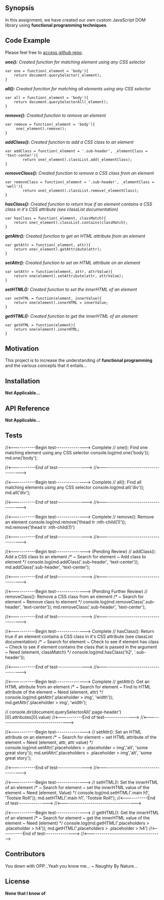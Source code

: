 ## Synopsis

In this assignment, we have created our own custom JavaScript DOM library using **functional programming techniques**.

## Code Example

Please feel free to [access github repo](https://github.com/kbrook10/w5d1-make-a-library).

***one():*** *Created function for matching element using any CSS selector*
```
var one = function(_element = 'body'){
    return document.querySelector(_element);
}
```  
***all():*** *Created function for matching all elements using any CSS selector*
```
var all = function(_element = 'body'){
    return document.querySelectorAll(_element);
}
```
***remove():*** *Created function to remove an element*
```
var remove = function(_element = 'body'){
     one(_element).remove();
}
```
***addClass():*** *Created function to add a CSS class to an element*
```
var addClass = function(_element = '.sub-header', _elementClass = 'text-center'){
        return one(_element).classList.add(_elementClass);
}
```
***removeClass():*** *Created function to remove a CSS class from an element*
```
var removeClass = function(_element = '.sub-header', _elementClass = 'well'){
        return one(_element).classList.remove(_elementClass);
}
```
***hasClass():*** *Created function to return true if an element contains a CSS class in it's CSS attribute (see classList documentation)*
```
var hasClass = function(_element, classMatch){
    return one(_element).classList.contains(classMatch);
}
```
***getAttr():*** *Created function to get an HTML attribute from an element*
```
var getAttr = function(_element, attr){
    return one(_element).getAttribute(attr);
}
```
***setAttr():*** *Created function to set an HTML attribute on an element*
```
var setAttr = function(element, attr, attrValue){
    return one(element).setAttribute(attr, attrValue);
}
```
***setHTML():*** *Created function to set the innerHTML of an element*
```
var setHTML = function(element, innerValue){
    return one(element).innerHTML = innerValue;
}
```
***getHTML():*** *Created function to get the innerHTML of an element*
```
var getHTML = function(element){
    return one(element).innerHTML;
}
```


## Motivation

This project is to increase the understanding of **functional programming** and the various concepts that it entails...

## Installation

**Not Applicable...**

## API Reference

**Not Applicable...**

## Tests

//<-----------Begin test---------------> Complete
// one(): Find one matching element using any CSS selector
console.log(md.one('body'));
md.one('body');

//<-----------End of test--------------->
//<------------------------------------->


//<-----------Begin test---------------> Complete
// all(): Find all matching elements using any CSS selector
console.log(md.all('div'));
md.all('div');

//<-----------End of test--------------->
//<------------------------------------->

//<-----------Begin test---------------> Complete
// remove(): Remove an element
console.log(md.remove('thead tr :nth-child(1)'));
md.remove('thead tr :nth-child(1)')

//<-----------End of test--------------->
//<------------------------------------->

//<-----------Begin test---------------> (Pending Review)
// addClass(): Add a CSS class to an element
/*
~ Search for element
~ Add class to element
*/
console.log(md.addClass('.sub-header', 'text-center'));
md.addClass('.sub-header', 'text-center');

//<-----------End of test--------------->
//<------------------------------------->

//<-----------Begin test---------------> (Pending Further Review)
// removeClass(): Remove a CSS class from an element
/*
~ Search for element
~ Remove class to element
*/
console.log(md.removeClass('.sub-header', 'text-center'));
md.removeClass('.sub-header', 'text-center');

//<-----------End of test--------------->
//<------------------------------------->

//<-----------Begin test---------------> Complete
// hasClass(): Return true if an element contains a CSS class in it's CSS attribute (see classList documentation)
/*
~ Search for element
~ Check to see if element has class
~ Check to see if element contains the class that is passed in the argument
~ Need (element, classMatch)
*/
console.log(md.hasClass('h2', '.sub-header'));

//<-----------End of test--------------->
//<------------------------------------->

//<-----------Begin test---------------> Complete
// getAttr(): Get an HTML attribute from an element
/*
~ Search for element
~ Find to HTML attribute of the element
~ Need (element, attr)
*/
console.log(md.getAttr('.placeholder > img', 'width'));
md.getAttr('.placeholder > img', 'width');

// console.dir(document.querySelectorAll('.page-header')[0].attributes[0].value)
//<-----------End of test--------------->
//<------------------------------------->

//<-----------Begin test--------------->
// setAttr(): Set an HTML attribute on an element
/*
~ Search for element
~ set HTML attribute of the element
~ Need (element, attr, attr value)
*/
console.log(md.setAttr('.placeholders > .placeholder > img','alt', 'some great story'));
md.setAttr('.placeholders > .placeholder > img','alt', 'some great story');

//<-----------End of test--------------->
//<------------------------------------->

//<-----------Begin test--------------->
// setHTML(): Set the innerHTML of an element
/*
~ Search for element
~ set the innerHTML value of the element
~ Need (element, Value)
*/
console.log(md.setHTML('.main h1', 'Tootsie Roll!'));
md.setHTML('.main h1', 'Tootsie Roll!');
//<-----------End of test--------------->
//<------------------------------------->

//<-----------Begin test--------------->
// getHTML(): Get the innerHTML of an element
/*
~ Search for element
~ get the innerHTML value of the element
~ Need (element)
*/
console.log(md.getHTML('.placeholders > .placeholder > h4'));
md.getHTML('.placeholders > .placeholder > h4')
//<-----------End of test--------------->
//<------------------------------------->


## Contributors

You down with OPP...Yeah you know me... ~ Naughty By Nature...

## License

**None that I know of**
